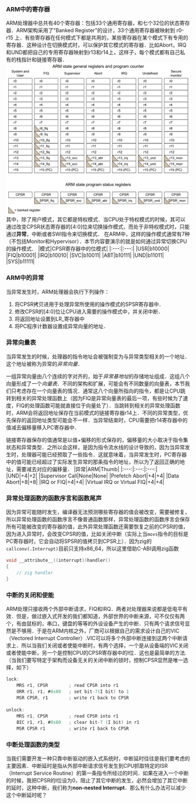 ### ARM中的寄存器
ARM处理器中总共有40个寄存器：包括33个通用寄存器，和七个32位的状态寄存器．ARM架构采用了"Banked Register"的设计，33个通用寄存器被映射到 r0-r15 上．有些寄存器在任何模式下都是共用的，某些寄存器在某个模式下有专用的寄存器．这种设计在切换模式时，可以保护其它模式的寄存器．比如Abort，IRQ和UND都把自己的专用寄存器映射到r13和r14上，这样子，每个模式都有自己私有的栈指针和链接寄存器．
![](img/arm_table.png)
其中，除了用户模式，其它都是特权模式．当CPU处于特权模式的时候，其可以通过改变CPSR状态寄存器的[4:0]位来切换操作模式，而处于非特权模式时，只能通过**异常**，中断或者SWI指令来切换模式．
在ARM中，这样的操作模式通常有7种（不包括Monitor和Hypervisor）．本节内容要演示的就是如何通过异常切换CPU的操作模式．
|模式|CPSR寄存器中的位模式|
|:---:|:---:|
|USR|b10000|
|FIQ|b10001|
|IRQ|b10010|
|SVC|b10011|
|ABT|b10111|
|UND|b11011|
|SYS|b11111|
### ARM中的异常
当异常发生时，ARM处理器会执行下列操作：
1. 将CPSR拷贝进用于处理异常所使用的操作模式的SPSR寄存器中．
2. 修改CPSR的[4:0]位让CPU进入需要的操作模式中，并关闭中断．
3. 将返回地址设置到LR_<mode>寄存器中
4. 将PC程序计数器设置成异常向量的地址．
### 异常向量表
当异常发生的时候，处理器的指令地址会被强制变为与异常类型相关的一个地址．这个地址被称为异常的*异常向量*．

一组异常向量由八个连续的字对齐的，始于*异常基地址*的存储地址组成．这组八个向量形成了一个*向量表*．不同的架构和扩展，可能会有不同数量的向量表，本节我们只考虑存在一个向量表的情况．通常这八个向量所指向的指令，都是让CPU跳转到相关的异常处理函数上（因为FIQ是异常向量表的最后一项，有些时候为了速度，FIQ的处理函数可能就直接位于向量处了）．当跳转到相关的异常处理函数时，ARM会将返回地址保存在当前模式的链接寄存器r14上．不同的异常类型，优先保存的返回地址类型可能会不一样．当异常结束时，CPU需要把r14寄存器中的值减去偏移量移入PC寄存器中．

链接寄存器保存的值通常是以值+偏移的形式保存的，偏移量的大小取决于指令集状态和异常类型．之所以会这样，是因为指令流水线的设计导致的，因为当异常发生时，处理器可能已经预取了一些指令．这就意味着，当异常发生时，PC寄存器中的值可能已经超过了实际发生异常的那条指令的地址，所以为了返回正确的地址，需要减去对应的偏移量．
|异常|ARM|Thumb|
|:---:|:---:|:---:|
|UND|+4|+2|
|Supervisor Call|None|None|
|Prefetch Abort|+4|+4|
|Data Abort|+8|+8|
|IRQ or FIQ|+4|+4|
|Virtual IRQ or Virtual FIQ|+4|+4|

### 异常处理函数的函数序言和函数尾声
因为异常可能随时发生，编译器无法预测哪些寄存器的值会被改变，需要被修复，所以异常处理函数的函数序言不像普通函数那样，异常处理函数的函数序言会保存所有可能被改变的寄存器的值，此外异常处理函数还需要恢复之前的CPSR的值，因为进入异常时，会改变CPSR的值，比如关闭中断（实际上当`movs`指令的目标是PC寄存器时，它会自动将SPSR的值拷贝到CPSR上）．因为zig的`callconv(.Interrupt)`目前只支持x86_64，所以这里借助C-ABI调用zig函数
```c
void __attribute__((interrupt))handler()
{
    // zig handler
}
```
### 中断的关闭和使能
ARM处理只接收两个外部中断请求，FIQ和IRQ．两者对处理器来说都是低电平有效．但是，做过嵌入式开发的我们都知道，外部世界的中断来源，可不仅仅有两个，有由鼠标的，串口，键盘的等等的外设设备产生的中断．只有两个请求信号显然是不够用．于是在ARM内核之外，厂商可以根据自己的需求设计自己的VIC（Vectored Interrupt Controller）.VIC可以将多个外部中断连接到这两个中断请求上．所以当我们关闭或者使能中断时，有两个选择，一个是从设备端的VIC关闭或者使能中断，另一个是控制CPU的CPSR寄存器中的I位．这也是最简单的方法.（当我们要写特定于架构而设备无关的关闭中断的锁时，控制CPSR显然是唯一选择，如下）
```c
lock:
    MRS r1, CPSR        ; read CPSR into r1
    ORR r1, r1, #0x80   ; set bit-7(I bit) to 1
    MSR CPSR, r1        ; write r1 back to CPSR

unlock:
    MRS r1, CPSR        ; read CPSR into r1
    BIC r1, r1, #0x80   ; clear bit-7 (I bit) in r1
    MSR CPSR r1         ; write r1 back to CPSR
```
### 中断处理函数的类型
当我们需要开发一种只靠中断驱动的嵌入式系统时，中断延时往往是我们要考虑的主要因素．中断延时是指从外部中断请求信号发生到CPU抓取特定的ISR（Interrupt Service Routine）的第一条指令所经过的时间．如果在进入一个中断的时候，我把CPSR的I位设为0，阻止了其它中断的发生，必然会增加了其它中断的延时，这种中断，我们称为**non-nested Interrupt**．那么有什么办法可以减少这个中断延时呢？



